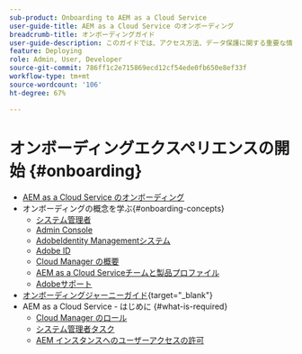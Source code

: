 ```yaml
---
sub-product: Onboarding to AEM as a Cloud Service
user-guide-title: AEM as a Cloud Service のオンボーディング
breadcrumb-title: オンボーディングガイド
user-guide-description: このガイドでは、アクセス方法、データ保護に関する重要な情報など、Adobe Experience Manager as a Cloud Service の基本について概要を説明します。
feature: Deploying
role: Admin, User, Developer
source-git-commit: 786ff1c2e715869ecd12cf54ede0fb650e8ef33f
workflow-type: tm+mt
source-wordcount: '106'
ht-degree: 67%

---
```



# オンボーディングエクスペリエンスの開始 {#onboarding}

+ [AEM as a Cloud Service のオンボーディング](/help/onboarding/home.md)
+ オンボーディングの概念を学ぶ{#onboarding-concepts}
   + [システム管理者](/help/onboarding/learn-concepts/system-administrator.md)
   + [Admin Console](/help/onboarding/learn-concepts/admin-console.md)
   + [AdobeIdentity Managementシステム](/help/onboarding/learn-concepts/ims.md)
   + [Adobe ID](/help/onboarding/learn-concepts/adobe-id.md)
   + [Cloud Manager の概要](/help/onboarding/learn-concepts/cloud-manager-introduction.md)
   + [AEM as a Cloud Serviceチームと製品プロファイル](/help/onboarding/learn-concepts/aem-cs-team-product-profiles.md)
   + [Adobeサポート](/help/onboarding/learn-concepts/onboarding-help-resources.md)
+ [オンボーディングジャーニーガイド](https://experienceleague.adobe.com/docs/experience-manager-cloud-service/journey-onboarding/home.html){target=&quot;_blank&quot;}
+ AEM as a Cloud Service - はじめに {#what-is-required}
   + [Cloud Manager のロール](what-is-required/user-roles-permissions.md)
   + [システム管理者タスク](what-is-required/add-users-assign-cm-roles.md)
   + [AEM インスタンスへのユーザーアクセスの許可](/help/onboarding/what-is-required/accessing-aem-instance.md)
